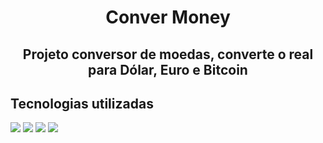 <h1 align="center">Conver Money</h1>
<h2 align="center">Projeto conversor de moedas, converte o real para Dólar, Euro e Bitcoin</h2>
<h2>Tecnologias utilizadas</h2>
<img src="https://img.shields.io/badge/HTML5-E34F26?style=for-the-badge&logo=html5&logoColor=white">
<img src="https://img.shields.io/badge/CSS3-1572B6?style=for-the-badge&logo=css3&logoColor=white">
<img src="https://img.shields.io/badge/JavaScript-F7DF1E?style=for-the-badge&logo=javascript&logoColor=black">
<img src="https://github.com/LucassMCorrea/convert-money/blob/master/assets/conversor-de-moedas.JPG?raw=true">
